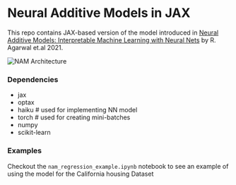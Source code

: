 # Neural Additive Models in JAX

This repo contains JAX-based version of the model introduced in [Neural Additive Models: Interpretable Machine Learning with Neural Nets](https://arxiv.org/abs/2004.13912) by R. Agarwal et.al 2021. 

![NAM Architecture](https://camo.githubusercontent.com/8d26b1ac52a93281242b8e8b1dd4d15cbf2741977241fdc021a0e4e3b779b928/68747470733a2f2f692e696d6775722e636f6d2f487662377362322e6a7067)


### Dependencies

 - jax
 - optax
 - haiku # used for implementing NN model
 - torch # used for creating mini-batches
 - numpy
 - scikit-learn


### Examples

Checkout the `nam_regression_example.ipynb` notebook to see an example of using the model for the California housing Dataset